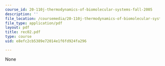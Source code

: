 ```yaml
---
course_id: 20-110j-thermodynamics-of-biomolecular-systems-fall-2005
description: ''
file_location: /coursemedia/20-110j-thermodynamics-of-biomolecular-systems-fall-2005/e8efc2cb5389e72014e1f6fd924fa296_rec02.pdf
file_type: application/pdf
layout: pdf
title: rec02.pdf
type: course
uid: e8efc2cb5389e72014e1f6fd924fa296

---
```

None